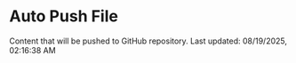 # Auto Push File

Content that will be pushed to GitHub repository.
Last updated: 08/19/2025, 02:16:38 AM